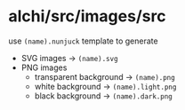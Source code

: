 # alchi/src/images/src

use `(name).nunjuck` template to generate

* SVG images &rarr; `(name).svg`
* PNG images
  * transparent background &rarr; `(name).png`
  * white background &rarr; `(name).light.png`
  * black background &rarr; `(name).dark.png`
